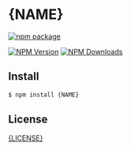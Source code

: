 # {NAME}

[![npm package](https://nodei.co/npm/{NAME}.png?downloads=true&downloadRank=true&stars=true)](https://nodei.co/npm/{NAME}/)
 
[![NPM Version][npm-image]][npm-url]
[![NPM Downloads][downloads-image]][downloads-url]

## Install

```bash
$ npm install {NAME}
```

## License

[{LICENSE}](LICENSE)

[npm-image]: https://img.shields.io/npm/v/{NAME}.svg
[npm-url]: https://npmjs.org/package/{NAME}
[downloads-image]: https://img.shields.io/npm/dm/{NAME}.svg
[downloads-url]: https://npmjs.org/package/{NAME}
